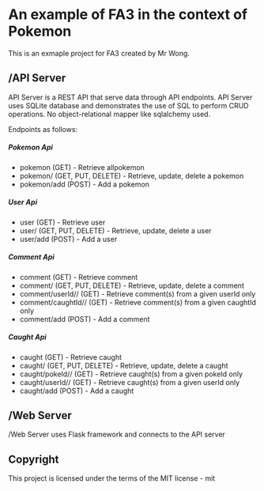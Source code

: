 # An example of FA3 in the context of Pokemon

This is an exmaple project for FA3 created by Mr Wong.

## /API Server

API Server is a REST API that serve data through API endpoints.
API Server uses SQLite database and demonstrates the use of SQL to perform CRUD operations.
No object-relational mapper like sqlalchemy used.

Endpoints as follows:

##### Pokemon Api

- pokemon (GET) - Retrieve allpokemon
- pokemon/<int> (GET, PUT, DELETE) - Retrieve, update, delete a pokemon
- pokemon/add (POST) - Add a pokemon

##### User Api

- user (GET) - Retrieve user
- user/<int> (GET, PUT, DELETE) - Retrieve, update, delete a user
- user/add (POST) - Add a user

##### Comment Api

- comment (GET) - Retrieve comment
- comment/<int> (GET, PUT, DELETE) - Retrieve, update, delete a comment
- comment/userId/<int>/ (GET) - Retrieve comment(s) from a given userId only
- comment/caughtId/<int>/ (GET) - Retrieve comment(s) from a given caughtId only
- comment/add (POST) - Add a comment

##### Caught Api

- caught (GET) - Retrieve caught
- caught/<int> (GET, PUT, DELETE) - Retrieve, update, delete a caught
- caught/pokeId/<int>/ (GET) - Retrieve caught(s) from a given pokeId only
- caught/userId/<int>/ (GET) - Retrieve caught(s) from a given userId only
- caught/add (POST) - Add a caught

## /Web Server

/Web Server uses Flask framework and connects to the API server

## Copyright

This project is licensed under the terms of the MIT license - mit
